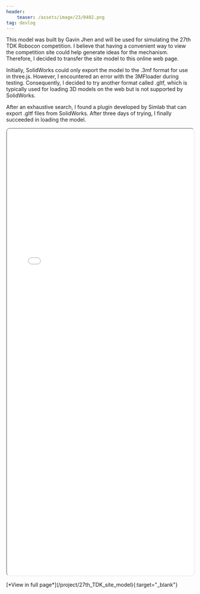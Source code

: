 ```yaml
---
header:
    teaser: /assets/image/23/0402.png
tag: devlog
---
```

This model was built by Gavin Jhen and will be used for simulating the 27th TDK Robocon competition. I believe that having a convenient way to view the competition site could help generate ideas for the mechanism. Therefore, I decided to transfer the site model to this online web page.

Initially, SolidWorks could only export the model to the .3mf format for use in three.js. However, I encountered an error with the 3MFloader during testing. Consequently, I decided to try another format called .gltf, which is typically used for loading 3D models on the web but is not supported by SolidWorks.

After an exhaustive search, I found a plugin developed by Simlab that can export .gltf files from SolidWorks. After three days of trying, I finally succeeded in loading the model.


<style>
    .preview_model {
        width: 100%;
        height: 30vh;
        border-radius: 10px;
        overflow: hidden;
    }
</style>
<p align="center">
    <iframe class='preview_model' src="/project/27th_TDK_site_model"></iframe>
</p>
[*View in full page*](/project/27th_TDK_site_model){:target="_blank"}
